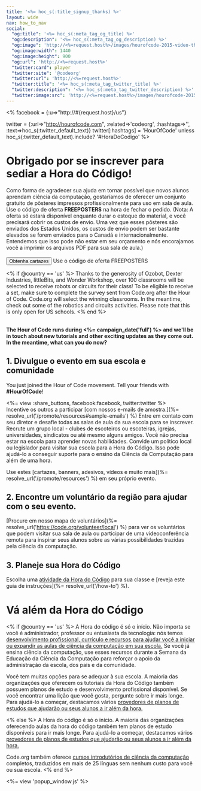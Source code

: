 ```yaml
---
title: '<%= hoc_s(:title_signup_thanks) %>'
layout: wide
nav: how_to_nav
social:
  "og:title": '<%= hoc_s(:meta_tag_og_title) %>'
  "og:description": '<%= hoc_s(:meta_tag_og_description) %>'
  "og:image": 'http://<%=request.host%>/images/hourofcode-2015-video-thumbnail.png'
  "og:image:width": 1440
  "og:image:height": 900
  "og:url": 'http://<%=request.host%>'
  "twitter:card": player
  "twitter:site": '@codeorg'
  "twitter:url": 'http://<%=request.host%>'
  "twitter:title": '<%= hoc_s(:meta_tag_twitter_title) %>'
  "twitter:description": '<%= hoc_s(:meta_tag_twitter_description) %>'
  "twitter:image:src": 'http://<%=request.host%>/images/hourofcode-2015-video-thumbnail.png'
---
```

<% facebook = {:u=>"http://#{request.host}/us"}

twitter = {:url=>"http://hourofcode.com", :related=>'codeorg', :hashtags=>'', :text=>hoc_s(:twitter_default_text)} twitter[:hashtags] = 'HourOfCode' unless hoc_s(:twitter_default_text).include? '#HoraDoCodigo' %>

# Obrigado por se inscrever para sediar a Hora do Código!

Como forma de agradecer sua ajuda em tornar possível que novos alunos aprendam ciência da computação, gostaríamos de oferecer um conjunto gratuito de pôsteres impressos profissionalmente para uso em sala de aula. Use o código de oferta **FREEPOSTERS** na hora de fechar o pedido. (Nota: A oferta só estará disponível enquanto durar o estoque do material, e você precisará cobrir os custos de envio. Uma vez que esses pôsteres são enviados dos Estados Unidos, os custos de envio podem ser bastante elevados se forem enviados para o Canadá e internacionalmente. Entendemos que isso pode não estar em seu orçamento e nós encorajamos você a imprimir os arquivos PDF para sua sala de aula.)  
<br /> [<button>Obtenha cartazes</button>](https://store.code.org/products/code-org-posters-set-of-12) Use o código de oferta FREEPOSTERS</p> 

<% if @country == 'us' %> Thanks to the generosity of Ozobot, Dexter Industries, littleBits, and Wonder Workshop, over 100 classrooms will be selected to receive robots or circuits for their class! To be eligible to receive a set, make sure to complete the survey sent from Code.org after the Hour of Code. Code.org will select the winning classrooms. In the meantime, check out some of the robotics and circuits activities. Please note that this is only open for US schools. <% end %>

<br /> **The Hour of Code runs during <%= campaign_date('full') %> and we'll be in touch about new tutorials and other exciting updates as they come out. In the meantime, what can you do now?**

## 1. Divulgue o evento em sua escola e comunidade

You just joined the Hour of Code movement. Tell your friends with **#HourOfCode**!

<%= view :share_buttons, facebook:facebook, twitter:twitter %> <br /> Incentive os outros a participar [com nossos e-mails de amostra.](%= resolve_url('/promote/resources#sample-emails') %) Entre em contato com seu diretor e desafie todas as salas de aula da sua escola para se inscrever. Recrute um grupo local - clubes de escoteiros ou escoteiras, igrejas, universidades, sindicatos ou até mesmo alguns amigos. Você não precisa estar na escola para aprender novas habilidades. Convide um político local ou legislador para visitar sua escola para a Hora do Código. Isso pode ajudá-lo a conseguir suporte para o ensino da Ciência da Computação para além de uma hora.

Use estes [cartazes, banners, adesivos, vídeos e muito mais](%= resolve_url('/promote/resources') %) em seu próprio evento.

## 2. Encontre um voluntário da região para ajudar com o seu evento.

[Procure em nosso mapa de voluntários](%= resolve_url('https://code.org/volunteer/local') %) para ver os voluntários que podem visitar sua sala de aula ou participar de uma videoconferência remota para inspirar seus alunos sobre as várias possibilidades trazidas pela ciência da computação.

## 3. Planeje sua Hora do Código

Escolha uma [atividade da Hora do Código](https://hourofcode.com/learn) para sua classe e [reveja este guia de instruções](%= resolve_url('/how-to') %).

# Vá além da Hora do Código

<% if @country == 'us' %> A Hora do código é só o início. Não importa se você é administrador, professor ou entusiasta da tecnologia: nós temos [desenvolvimento profissional, currículo e recursos para ajudar você a iniciar ou expandir as aulas de ciência da computação em sua escola.](https://code.org/yourschool) Se você já ensina ciência da computação, use esses recursos durante a Semana da Educação da Ciência da Computação para reforçar o apoio da administração da escola, dos pais e da comunidade.

Você tem muitas opções para se adequar à sua escola. A maioria das organizações que oferecem os tutoriais da Hora do Código também possuem planos de estudo e desenvolvimento profissional disponível. Se você encontrar uma lição que você gosta, pergunte sobre ir mais longe. Para ajudá-lo a começar, destacamos vários [provedores de planos de estudos que ajudarão ou seus alunos a ir além da hora.](https://hourofcode.com/beyond)

<% else %> A Hora do código é só o início. A maioria das organizações oferecendo aulas da hora do código também tem planos de estudo disponíveis para ir mais longe. Para ajudá-lo a começar, destacamos vários [provedores de planos de estudos que ajudarão ou seus alunos a ir além da hora.](https://hourofcode.com/beyond)

Code.org também oferece [cursos introdutórios de ciência da computação](https://code.org/educate/curriculum/cs-fundamentals-international) completos, traduzidos em mais de 25 línguas sem nenhum custo para você ou sua escola. <% end %>

<%= view 'popup_window.js' %>